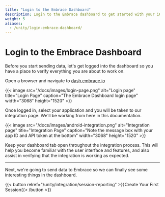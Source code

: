 ```yaml
---
title: "Login to the Embrace Dashboard"
description: Login to the Embrace dashboard to get started with your iOS integration
weight: 5
aliases:
  - /unity/login-embrace-dashboard/
---
```


# Login to the Embrace Dashboard

Before you start sending data, let's get logged into the dashboard so you have a place to verify everything you are about to work on.

Open a browser and navigate to [dash.embrace.io](https://dash.embrace.io)

{{< image src="/docs/images/login-page.png" alt="Login page" title="Login Page" caption="The Embrace Dashboard login page" width="3068" height="1520" >}}

Once logged in, select your application and you will be taken to our integration page. We'll be working from here in this documentation.

{{< image src="/docs/images/android-integration.png" alt="Integration page" title="Integration Page" caption="Note the message box with your app ID and API token at the bottom" width="3068" height="1520" >}}

Keep your dashboard tab open throughout the integration process. This will help you become familiar with the user interface and features, and also assist in verifying that the integration is working as expected.

---

Next, we're going to send data to Embrace so we can finally see some interesting
things in the dashboard.

{{< button relref="/unity/integration/session-reporting" >}}Create Your First Session{{< /button >}}
